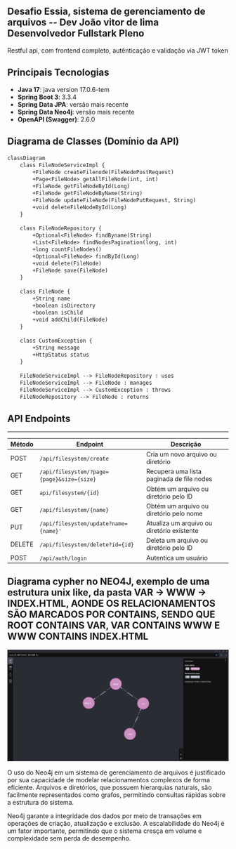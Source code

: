 ## Desafio Essia, sistema de gerenciamento de arquivos -- Dev João vitor de lima Desenvolvedor Fullstark Pleno

Restful api, com frontend completo, autênticação e validação via JWT token

## Principais Tecnologias

- **Java 17**: java version 17.0.6-tem
- **Spring Boot 3**: 3.3.4
- **Spring Data JPA**: versão mais recente
- **Spring Data Neo4j**: versão mais recente
 - **OpenAPI (Swagger)**: 2.6.0

## Diagrama de Classes (Domínio da API)
```mermaid
classDiagram
    class FileNodeServiceImpl {
        +FileNode createFilenode(FileNodePostRequest)
        +Page<FileNode> getAllFileNode(int, int)
        +FileNode getFileNodeById(Long)
        +FileNode getFileNodeByName(String)
        +FileNode updateFileNode(FileNodePutRequest, String)
        +void deleteFileNodeById(Long)
    }

    class FileNodeRepository {
        +Optional<FileNode> findByname(String)
        +List<FileNode> findNodesPagination(long, int)
        +long countFileNodes()
        +Optional<FileNode> findById(Long)
        +void delete(FileNode)
        +FileNode save(FileNode)
    }

    class FileNode {
        +String name
        +boolean isDirectory
        +boolean isChild
        +void addChild(FileNode)
    }

    class CustomException {
        +String message
        +HttpStatus status
    }

    FileNodeServiceImpl --> FileNodeRepository : uses
    FileNodeServiceImpl --> FileNode : manages
    FileNodeServiceImpl --> CustomException : throws
    FileNodeRepository --> FileNode : returns
```


## API Endpoints
-------------

| Método | Endpoint                                   | Descrição                                   |
|--------|--------------------------------------------|---------------------------------------------|
| POST   | `/api/filesystem/create`                     | Cria um novo arquivo ou diretório           |
| GET    | `/api/filesystem/?page={page}&size={size}`   | Recupera uma lista paginada de file nodes   |
| GET    | `api/filesystem/{id}`                        | Obtém um arquivo ou diretório pelo ID       |
| GET    | `/api/filesystem/{name}`                     | Obtém um arquivo ou diretório pelo nome     |
| PUT    | `/api/filesystem/update?name={name}'`        | Atualiza um arquivo ou diretório existente  |
| DELETE | `/api/filesystem/delete?id={id}`             | Deleta um arquivo ou diretório pelo ID      |
| POST   | `/api/auth/login`                            | Autentica um usuário                        |

## Diagrama cypher no NEO4J, exemplo de uma estrutura unix like, da pasta VAR -> WWW -> INDEX.HTML, AONDE OS RELACIONAMENTOS SÃO MARCADOS POR CONTAINS, SENDO QUE ROOT CONTAINS VAR, VAR CONTAINS WWW E WWW CONTAINS INDEX.HTML
![Alt text](neo4j.png)

O uso do Neo4j em um sistema de gerenciamento de arquivos é justificado por sua capacidade de modelar relacionamentos complexos de forma eficiente. Arquivos e diretórios, que possuem hierarquias naturais, são facilmente representados como grafos, permitindo consultas rápidas sobre a estrutura do sistema.

Neo4j garante a integridade dos dados por meio de transações em operações de criação, atualização e exclusão.
A escalabilidade do Neo4j é um fator importante, permitindo que o sistema cresça em volume e complexidade sem perda de desempenho.